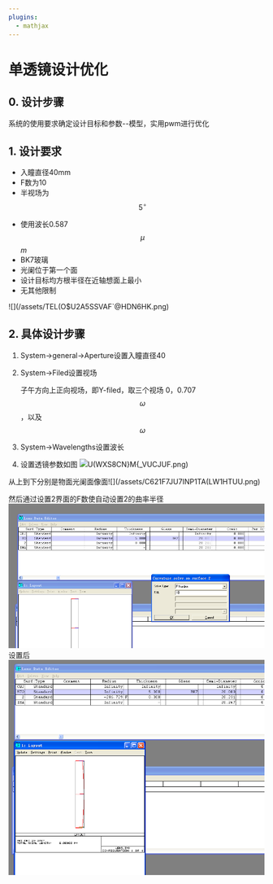 ```yaml
---
plugins:
  - mathjax
---
```


# 单透镜设计优化

## 0. 设计步骤

系统的使用要求确定设计目标和参数--模型，实用pwm进行优化

## 1. 设计要求

* 入瞳直径40mm
* F数为10
* 半视场为$$5^\circ$$
- 使用波长0.587$$\mu$$_m_
- BK7玻璃
- 光阑位于第一个面
- 设计目标均方根半径在近轴想面上最小
- 无其他限制

![](/assets/TEL(O$U2A5SSVAF`@HDN6HK.png)

## 2. 具体设计步骤
1. System->general->Aperture设置入瞳直径40
1. System->Filed设置视场

   子午方向上正向视场，即Y-filed，取三个视场
   0，0.707$$\omega$$，以及$$\omega$$
1. System->Wavelengths设置波长
1. 设置透镜参数如图
![](/assets/D5}R)U(WXS8CN}M{_VUCJUF.png)

从上到下分别是物面光阑面像面![](/assets/C621F7JU7INP1TA(LW1HTUU.png)

然后通过设置2界面的F数使自动设置2的曲率半径![](/assets/QUS`96QV%H()}Q7J$9QTN$I.png)
设置后
![](/assets/JTXUG_YPO9$TKAGZU1_D9$I.png)

   
   




